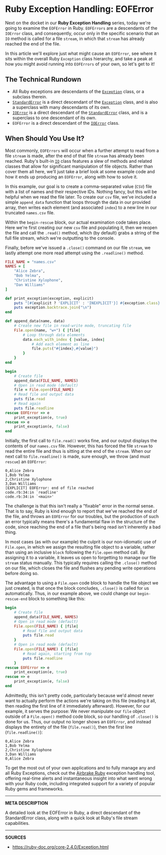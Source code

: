 # Ruby Exception Handling: EOFError

Next on the docket in our __Ruby Exception Handling__ series, today we're going to examine the `EOFError` in Ruby.  `EOFErrors` are a descendants of the `IOError` class, and consequently, occur only in the specific scenario that an `IO` method is called for a file `stream`, in which that `stream` has already reached the end of the file.

In this article we'll explore just what might cause an `EOFError`, see where it sits within the overall Ruby `Exception` class hierarchy, and take a peak at how you might avoid running into `EOFErrors` of your own, so let's get to it!

## The Technical Rundown

- All Ruby exceptions are descendants of the [`Exception`](https://airbrake.io/blog/ruby-exception-handling/ruby-exception-classes) class, or a subclass therein.
- [`StandardError`](https://ruby-doc.org/core-2.3.3/StandardError.html) is a direct descendant of the [`Exception`](https://airbrake.io/blog/ruby-exception-handling/ruby-exception-classes) class, and is also a superclass with many descendants of its own.
- [`IOError`](https://ruby-doc.org/core-2.4.0/IOError.html) is a direct descendant of the [`StandardError`](https://ruby-doc.org/core-2.3.3/StandardError.html) class, and is a superclass to one descendant of its own.
- `EOFError` is a direct descendant of the [`IOError`](https://ruby-doc.org/core-2.4.0/IOError.html) class.

## When Should You Use It?

Most commonly, `EOFErrors` will occur when a further attempt to read from a file `stream` is made, after the end of that file `stream` has already been reached.  Ruby's built-in [`IO`](https://ruby-doc.org/core-2.4.0/IO.html) class features a slew of methods and related classes that allow for significant manipulation of file objects.  Rather than cover them all here, we'll just take a brief look at some example code and how it ends up producing an `EOFError`, along with how to solve it.

In this example, our goal is to create a comma-separated value (`CSV`) file with a list of names and their respective IDs.  Nothing fancy, but this will be helpful when we read the file later.  To create our `csv` file, we've included a simple `append_data` function that loops through the data in our provided array, then writes each element (and associated `index`) to a new line in our truncated `names.csv` file.

Within the `begin-rescue` block, our actual examination code takes place.  Here we're first creating our new `csv` file and populating it, then we reopen the file and call the `.read()` method, which (by default) grabs a string of the full file stream, which we're outputting to the console.

Finally, before we've issued a `.close()` command on our file `stream`, we lastly attempt one more read attempt using the `.readline()` method.

```ruby
FILE_NAME = "names.csv"
NAMES = [
    "Alice Zebra",
    "Bob Yelma",
    "Christine Xylophone",
    "Dan Williams"
]

def print_exception(exception, explicit)
    puts "[#{explicit ? 'EXPLICIT' : 'INEXPLICIT'}] #{exception.class}: #{exception.message}"
    puts exception.backtrace.join("\n")
end

def append_data(name, data)
    # Create new file in read-write mode, truncating file
    File.open(name, "w+") { |file|
        # Loop through data elements
        data.each_with_index { |value, index|
            # Add each element as line
            file.puts("#{index},#{value}")
        }
    }
end

begin
    # Create file
    append_data(FILE_NAME, NAMES)
    # Open in read mode (default)
    file = File.open(FILE_NAME)
    # Read file and output data
    puts file.read
    # Read again
    puts file.readline
rescue EOFError => e
    print_exception(e, true)
rescue => e
    print_exception(e, false)
end
```

Initially, the first call to `file.read()` works fine, and our output displays the contents of our `names.csv` file.  However, this has forced the file `stream` to read the entire file and thus is sitting at the end of the `stream`.  When our next call to `file.readline()` is made, sure enough, we throw (and must `rescue`) an `EOFError`:

```
0,Alice Zebra
1,Bob Yelma
2,Christine Xylophone
3,Dan Williams
[EXPLICIT] EOFError: end of file reached
code.rb:34:in `readline'
code.rb:34:in `<main>'
```

The challenge is that this isn't really a "fixable" error in the normal sense.  That is to say, Ruby is kind enough to report that we've reached the end of the file, and throws an `EOFError` for our troubles, but the production of such an error typically means there's a fundamental flaw in the structure of the code, since reaching the end of a file that's being read isn't inherently a bad thing.

In most cases (as with our example) the culprit is our non-idiomatic use of `File.open`, in which we assign the resulting file object to a variable, rather than using an inclusive `block` following the `File.open` method call.  By assigning it to a variable, it leaves us open to forgetting to manage our file `stream` status manually.  This typically requires calling the `.close()` method on our file, which closes the file and flushes any pending write operations before doing so.

The advantage to using a `File.open` code block to handle the file object we just created, is that once the block concludes, `.close()` is called for us automatically.  Thus, in our example above, we could change our `begin-rescue-end` block to something like this:

```ruby
begin
    # Create file
    append_data(FILE_NAME, NAMES)
    # Open in read mode (default)
    File.open(FILE_NAME) { |file|
        # Read file and output data
        puts file.read
    }
    # Open in read mode (default)
    File.open(FILE_NAME) { |file|
        # Read again, starting from top
        puts file.readline
    }
rescue EOFError => e
    print_exception(e, true)
rescue => e
    print_exception(e, false)
end
```

Admittedly, this isn't pretty code, particularly because we'd almost never want to actually perform the actions we're taking on this file (reading it all, then reading the first line of it immediately afterward).  However, for our example, it serves the purpose: We never manipulate our `file` object outside of a `File.open()` method code block, so our handling of `.close()` is done for us.  Thus, our output no longer shows an `EOFError`, and instead displays the entirety of the file (`file.read()`), then the first line (`file.readline()`):

```
0,Alice Zebra
1,Bob Yelma
2,Christine Xylophone
3,Dan Williams
0,Alice Zebra
```

To get the most out of your own applications and to fully manage any and all Ruby Exceptions, check out the <a class="js-cta-utm" href="https://airbrake.io/languages/ruby_exception_handling?utm_source=blog&amp;utm_medium=end-post&amp;utm_campaign=airbrake-ruby">Airbrake Ruby</a> exception handling tool, offering real-time alerts and instantaneous insight into what went wrong with your Ruby code, including integrated support for a variety of popular Ruby gems and frameworks.

---

__META DESCRIPTION__

A detailed look at the EOFError in Ruby, a direct descendant of the StandardError class, along with a quick look at Ruby's file stream capabilities.

---

__SOURCES__

- https://ruby-doc.org/core-2.4.0/Exception.html